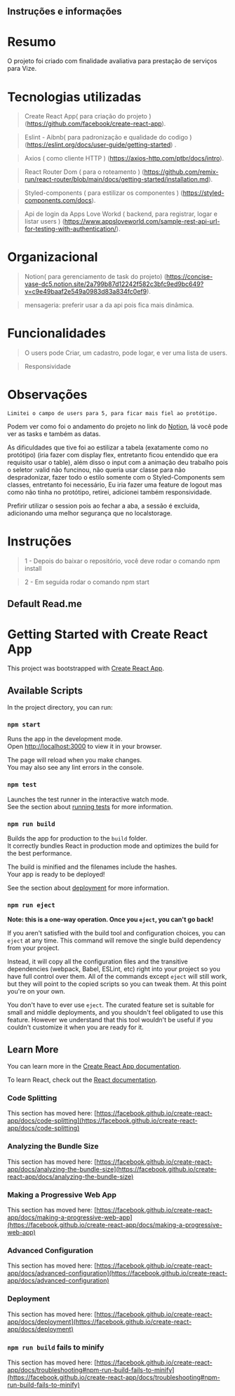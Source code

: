 ## Instruções e informações
# Resumo
O projeto foi criado com finalidade avaliativa para prestação de serviços para Vize.
# Tecnologias utilizadas
> Create React App( para criação do projeto ) (https://github.com/facebook/create-react-app).

> Eslint - Aibnb( para padronização e qualidade do codigo ) (https://eslint.org/docs/user-guide/getting-started) .

> Axios ( como cliente HTTP ) (https://axios-http.com/ptbr/docs/intro).

> React Router Dom ( para o roteamento ) (https://github.com/remix-run/react-router/blob/main/docs/getting-started/installation.md).

> Styled-components ( para estilizar os componentes ) (https://styled-components.com/docs).

> Api de login da Apps Love Workd ( backend, para registrar, logar e listar users ) (https://www.appsloveworld.com/sample-rest-api-url-for-testing-with-authentication/).


# Organizacional
> Notion( para gerenciamento de task do projeto) (https://concise-vase-dc5.notion.site/2a799b87d12242f582c3bfc9ed9bc649?v=c9e49baaf2e549a0983d83a834fc0ef9).

> mensageria: preferir usar a da api pois fica mais dinâmica. 
# Funcionalidades

> O users pode Criar, um cadastro, pode logar, e ver uma lista de users.

> Responsividade
# Observações

    Limitei o campo de users para 5, para ficar mais fiel ao protótipo.
Podem ver como foi o andamento do projeto no link do [Notion](https://concise-vase-dc5.notion.site/2a799b87d12242f582c3bfc9ed9bc649?v=c9e49baaf2e549a0983d83a834fc0ef9), lá você pode ver as tasks e também as datas.

As dificuldades que tive foi ao estilizar a tabela (exatamente como no protótipo) (iria fazer com display flex, entretanto ficou entendido que era requisito usar o table), além disso o input com a animação deu trabalho pois o seletor :valid não funcinou, não queria usar classe para não despradonizar, fazer todo o estilo somente com o Styled-Components sem classes, entretanto foi necessário, Eu iria fazer uma feature de logout mas como não tinha no protótipo, retirei, adicionei também responsividade.

Prefirir utilizar o session pois ao fechar a aba, a sessão é excluida, adicionando uma melhor segurança que no localstorage.

# Instruções

> 1 - Depois do baixar o repositório, você deve rodar o comando npm install

> 2 - Em seguida rodar o comando npm start

## Default Read.me

# Getting Started with Create React App

This project was bootstrapped with [Create React App](https://github.com/facebook/create-react-app).

## Available Scripts

In the project directory, you can run:

### `npm start`

Runs the app in the development mode.\
Open [http://localhost:3000](http://localhost:3000) to view it in your browser.

The page will reload when you make changes.\
You may also see any lint errors in the console.

### `npm test`

Launches the test runner in the interactive watch mode.\
See the section about [running tests](https://facebook.github.io/create-react-app/docs/running-tests) for more information.

### `npm run build`

Builds the app for production to the `build` folder.\
It correctly bundles React in production mode and optimizes the build for the best performance.

The build is minified and the filenames include the hashes.\
Your app is ready to be deployed!

See the section about [deployment](https://facebook.github.io/create-react-app/docs/deployment) for more information.

### `npm run eject`

**Note: this is a one-way operation. Once you `eject`, you can't go back!**

If you aren't satisfied with the build tool and configuration choices, you can `eject` at any time. This command will remove the single build dependency from your project.

Instead, it will copy all the configuration files and the transitive dependencies (webpack, Babel, ESLint, etc) right into your project so you have full control over them. All of the commands except `eject` will still work, but they will point to the copied scripts so you can tweak them. At this point you're on your own.

You don't have to ever use `eject`. The curated feature set is suitable for small and middle deployments, and you shouldn't feel obligated to use this feature. However we understand that this tool wouldn't be useful if you couldn't customize it when you are ready for it.

## Learn More

You can learn more in the [Create React App documentation](https://facebook.github.io/create-react-app/docs/getting-started).

To learn React, check out the [React documentation](https://reactjs.org/).

### Code Splitting

This section has moved here: [https://facebook.github.io/create-react-app/docs/code-splitting](https://facebook.github.io/create-react-app/docs/code-splitting)

### Analyzing the Bundle Size

This section has moved here: [https://facebook.github.io/create-react-app/docs/analyzing-the-bundle-size](https://facebook.github.io/create-react-app/docs/analyzing-the-bundle-size)

### Making a Progressive Web App

This section has moved here: [https://facebook.github.io/create-react-app/docs/making-a-progressive-web-app](https://facebook.github.io/create-react-app/docs/making-a-progressive-web-app)

### Advanced Configuration

This section has moved here: [https://facebook.github.io/create-react-app/docs/advanced-configuration](https://facebook.github.io/create-react-app/docs/advanced-configuration)

### Deployment

This section has moved here: [https://facebook.github.io/create-react-app/docs/deployment](https://facebook.github.io/create-react-app/docs/deployment)

### `npm run build` fails to minify

This section has moved here: [https://facebook.github.io/create-react-app/docs/troubleshooting#npm-run-build-fails-to-minify](https://facebook.github.io/create-react-app/docs/troubleshooting#npm-run-build-fails-to-minify)

